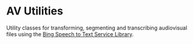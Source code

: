 # AV Utilities
Utility classes for transforming, segmenting and transcribing audiovisual files using the [Bing Speech to Text Service Library](https://docs.microsoft.com/en-us/azure/cognitive-services/speech/getstarted/getstartedcsharpservicelibrary).